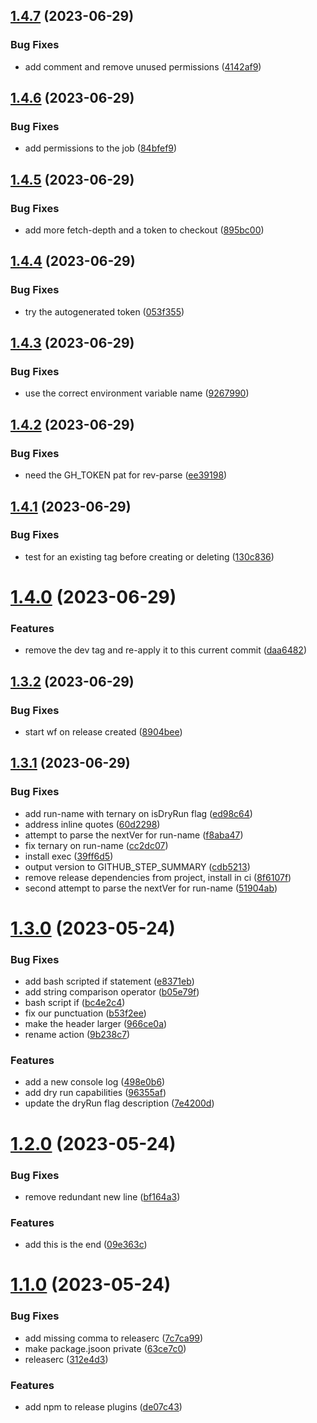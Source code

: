## [1.4.7](https://github.com/curtisblanchette/semantic-release/compare/v1.4.6...v1.4.7) (2023-06-29)


### Bug Fixes

* add comment and remove unused permissions ([4142af9](https://github.com/curtisblanchette/semantic-release/commit/4142af9524ef229bb7ed09370fc804f98133a875))

## [1.4.6](https://github.com/curtisblanchette/semantic-release/compare/v1.4.5...v1.4.6) (2023-06-29)


### Bug Fixes

* add permissions to the job ([84bfef9](https://github.com/curtisblanchette/semantic-release/commit/84bfef9c61750d257100d62ee6793b40ef2a742c))

## [1.4.5](https://github.com/curtisblanchette/semantic-release/compare/v1.4.4...v1.4.5) (2023-06-29)


### Bug Fixes

* add more fetch-depth and a token to checkout ([895bc00](https://github.com/curtisblanchette/semantic-release/commit/895bc003459e74aa20c3cc52d8914bf6ae7c6f87))

## [1.4.4](https://github.com/curtisblanchette/semantic-release/compare/v1.4.3...v1.4.4) (2023-06-29)


### Bug Fixes

* try the autogenerated token ([053f355](https://github.com/curtisblanchette/semantic-release/commit/053f35577979d06ee1234af55fa5e7872b372271))

## [1.4.3](https://github.com/curtisblanchette/semantic-release/compare/v1.4.2...v1.4.3) (2023-06-29)


### Bug Fixes

* use the correct environment variable name ([9267990](https://github.com/curtisblanchette/semantic-release/commit/9267990486c3d6e16dcc245e193c753dcd8f8ffc))

## [1.4.2](https://github.com/curtisblanchette/semantic-release/compare/v1.4.1...v1.4.2) (2023-06-29)


### Bug Fixes

* need the GH_TOKEN pat for rev-parse ([ee39198](https://github.com/curtisblanchette/semantic-release/commit/ee39198e10cb8fae7957b23150ac7f52cd417b11))

## [1.4.1](https://github.com/curtisblanchette/semantic-release/compare/v1.4.0...v1.4.1) (2023-06-29)


### Bug Fixes

* test for an existing tag before creating or deleting ([130c836](https://github.com/curtisblanchette/semantic-release/commit/130c83623ebbedf0495a51305133b12135ee8271))

# [1.4.0](https://github.com/curtisblanchette/semantic-release/compare/v1.3.2...v1.4.0) (2023-06-29)


### Features

* remove the dev tag and re-apply it to this current commit ([daa6482](https://github.com/curtisblanchette/semantic-release/commit/daa6482cc19abcfb9f9425187d8015794cff6f2a))

## [1.3.2](https://github.com/curtisblanchette/semantic-release/compare/v1.3.1...v1.3.2) (2023-06-29)


### Bug Fixes

* start wf on release created ([8904bee](https://github.com/curtisblanchette/semantic-release/commit/8904beeafc9aa813e5a40c7664cbaa3c1f1cf108))

## [1.3.1](https://github.com/curtisblanchette/semantic-release/compare/v1.3.0...v1.3.1) (2023-06-29)


### Bug Fixes

* add run-name with ternary on isDryRun flag ([ed98c64](https://github.com/curtisblanchette/semantic-release/commit/ed98c64f29f7bcdafa9027a85a1b9eb42272a81a))
* address inline quotes ([60d2298](https://github.com/curtisblanchette/semantic-release/commit/60d2298ec6144ba04ce363da2030c8b0d8faabbf))
* attempt to parse the nextVer for run-name ([f8aba47](https://github.com/curtisblanchette/semantic-release/commit/f8aba4784a37e70131330c6222310a9a1bed5a9a))
* fix ternary on run-name ([cc2dc07](https://github.com/curtisblanchette/semantic-release/commit/cc2dc07a71189da200998a67098110289d0745f9))
* install exec ([39ff6d5](https://github.com/curtisblanchette/semantic-release/commit/39ff6d5e8bed2e564d4ed4ad1720e32d22231a94))
* output version to GITHUB_STEP_SUMMARY ([cdb5213](https://github.com/curtisblanchette/semantic-release/commit/cdb5213364e7b59a4b697915cc4a76e76778e1a4))
* remove release dependencies from project, install in ci ([8f6107f](https://github.com/curtisblanchette/semantic-release/commit/8f6107f71d2d5759b7eceba620c29320befd1865))
* second attempt to parse the nextVer for run-name ([51904ab](https://github.com/curtisblanchette/semantic-release/commit/51904abfeaaf7620fddc47ee81fc6173887295d3))

# [1.3.0](https://github.com/curtisblanchette/semantic-release/compare/v1.2.0...v1.3.0) (2023-05-24)


### Bug Fixes

* add bash scripted if statement ([e8371eb](https://github.com/curtisblanchette/semantic-release/commit/e8371ebe228e63c6afc0f5cded72234c3027f1df))
* add string comparison operator ([b05e79f](https://github.com/curtisblanchette/semantic-release/commit/b05e79f3153485a5b7b6ab621c01be40fdf71d1d))
* bash script if ([bc4e2c4](https://github.com/curtisblanchette/semantic-release/commit/bc4e2c41cfa0510a7a7856b0dfe7d21cc2b2c259))
* fix our punctuation ([b53f2ee](https://github.com/curtisblanchette/semantic-release/commit/b53f2ee3c78373bd2eb9280afabc960fc0bb1402))
* make the header larger ([966ce0a](https://github.com/curtisblanchette/semantic-release/commit/966ce0af4fad3dd0a19cb83b6c71b140bddc133b))
* rename action ([9b238c7](https://github.com/curtisblanchette/semantic-release/commit/9b238c7919f68b3b50f64b727a48217a8da1c0f7))


### Features

* add a new console log ([498e0b6](https://github.com/curtisblanchette/semantic-release/commit/498e0b63527585955edba28e6d85ebae1cd9e184))
* add dry run capabilities ([96355af](https://github.com/curtisblanchette/semantic-release/commit/96355af404b04b5577803920642b78e2ea6c29d3))
* update the dryRun flag description ([7e4200d](https://github.com/curtisblanchette/semantic-release/commit/7e4200d2409806ab586e088f1eea3ef0e2c4858e))

# [1.2.0](https://github.com/curtisblanchette/semantic-release/compare/v1.1.0...v1.2.0) (2023-05-24)


### Bug Fixes

* remove redundant new line ([bf164a3](https://github.com/curtisblanchette/semantic-release/commit/bf164a3677be331b2e9bb98b0c532e2f1893efba))


### Features

* add this is the end ([09e363c](https://github.com/curtisblanchette/semantic-release/commit/09e363c18d5741b1fabb102ff185dc928163552e))

# [1.1.0](https://github.com/curtisblanchette/semantic-release/compare/v1.0.0...v1.1.0) (2023-05-24)


### Bug Fixes

* add missing comma to releaserc ([7c7ca99](https://github.com/curtisblanchette/semantic-release/commit/7c7ca99e96b4cf2251ccbd91f9fe5f4c08845f5a))
* make package.jsoon private ([63ce7c0](https://github.com/curtisblanchette/semantic-release/commit/63ce7c05aca7a559dc81fbbaec9e44614faf700c))
* releaserc ([312e4d3](https://github.com/curtisblanchette/semantic-release/commit/312e4d3cb7db175e7e6d4563dbf6afc680fd63b8))


### Features

* add npm to release plugins ([de07c43](https://github.com/curtisblanchette/semantic-release/commit/de07c434dee4c4420df15ca152f5d0383917f574))

